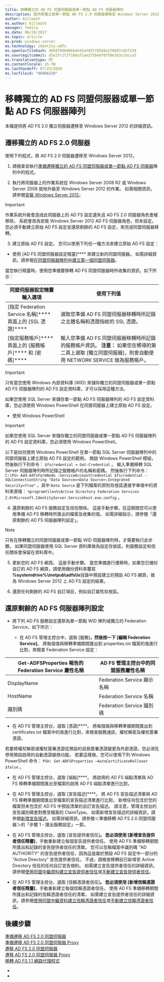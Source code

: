 ```yaml
---
title: 移轉獨立的 AD FS 同盟伺服器或單一節點 AD FS 伺服器陣列
description: 提供將獨立或單一節點 AD FS 2.0 伺服器遷移至 Windows Server 2012 的相關資訊
author: billmath
ms.author: billmath
manager: femila
ms.date: 06/28/2017
ms.topic: article
ms.prod: windows-server
ms.technology: identity-adfs
ms.openlocfilehash: 4950799b986bde93afd5ff8569a1f0687c6b7139
ms.sourcegitcommit: d5e27c1f2f168a71ae272bebf8f50e1b3ccbcca3
ms.translationtype: MT
ms.contentlocale: zh-TW
ms.lasthandoff: 07/23/2020
ms.locfileid: "86966220"
---
```

# <a name="migrate-a-stand-alone-ad-fs-federation-server-or-a-single-node-ad-fs-farm"></a>移轉獨立的 AD FS 同盟伺服器或單一節點 AD FS 伺服器陣列  
本檔提供將 AD FS 2.0 獨立伺服器遷移至 Windows Server 2012 的詳細資訊。

## <a name="migrate-a-stand-alone-ad-fs-20-server"></a>遷移獨立的 AD FS 2.0 伺服器

使用下列程式，將 AD FS 2.0 伺服器遷移至 Windows Server 2012。
  
1.  請檢查並執行[準備遷移獨立的 AD FS 同盟伺服器或單一節點 AD FS 伺服器](prepare-to-migrate-a-stand-alone-ad-fs-federation-server.md)陣列中的程式。  
  
2.  執行將伺服器上的作業系統從 Windows Server 2008 R2 或 Windows Server 2008 就地升級至 Windows Server 2012 的作業。 如需相關資訊，請參閱[安裝 Windows Server 2012](/previous-versions/windows/it-pro/windows-server-2012-R2-and-2012/jj134246(v=ws.11))。  
  
> [!IMPORTANT]
>  作業系統升級會造成此伺服器上的 AD FS 設定遺失且 AD FS 2.0 伺服器角色會被移除。 系統會改為安裝 Windows Server 2012 AD FS 伺服器角色，但未設定。 您必須手動建立原始 AD FS 設定並還原剩餘的 AD FS 設定，來完成同盟伺服器移轉。  
  
3. 建立原始 AD FS 設定。 您可以使用下列任一種方法來建立原始 AD FS 設定：  
  
-   使用 [AD FS 同盟伺服器設定精靈]**** 來建立新的同盟伺服器。 如需詳細資訊，請參閱[在同盟伺服器陣列中建立第一個同盟伺服器](Create-the-First-Federation-Server-in-a-Federation-Server-Farm.md)。  
  
當您執行精靈時，使用您準備要移轉 AD FS 同盟伺服器時所收集的資訊，如下所示：  
  
 |**同盟伺服器設定精靈輸入選項**|**使用下列值**| 
|-----|-----| 
|[指定 Federation Service 名稱]**** 頁面上的 [SSL 憑證]****|選取您準備 AD FS 同盟伺服器移轉時所記錄之主體名稱和憑證指紋的 SSL 憑證。|  
|[指定服務帳戶]**** 頁面上的 [服務帳戶]**** 和 [密碼]****|輸入您準備 AD FS 同盟伺服器移轉時所記錄的服務帳戶資訊。 **注意：** 如果您在嚮導的第二頁上選取 [獨立同盟伺服器]，則會自動使用 NETWORK SERVICE 做為服務帳戶。|  
  
> [!IMPORTANT] 
> 只有當您使用 Windows 內部資料庫 (WID) 來儲存獨立的同盟伺服器或單一節點 AD FS 伺服器陣列的 AD FS 設定資料庫，才可以採用這種方法。  
>
>  如果您使用 SQL Server 來儲存單一節點 AD FS 伺服器陣列的 AD FS 設定資料庫，您必須使用 Windows PowerShell 在同盟伺服器上建立原始 AD FS 設定。  
  
-   使用 Windows PowerShell  
  
> [!IMPORTANT]
>  如果您使用 SQL Server 來儲存獨立的同盟伺服器或單一節點 AD FS 伺服器陣列的 AD FS 設定資料庫，您必須使用 Windows PowerShell。  
  
以下是如何使用 Windows PowerShell 在單一節點 SQL Server 伺服器陣列中的同盟伺服器上建立原始 AD FS 設定的範例。  開啟 Windows PowerShell 模組，然後執行下列命令： `$fscredential = Get-Credential` 。 輸入準備移轉 SQL Server 伺服器陣列時所記錄之服務帳戶的名稱和密碼。 然後執行下列命令： `C:\PS> Add-AdfsFarmNode -ServiceAccountCredential $fscredential -SQLConnectionString "Data Source=<Data Source>;Integrated Security=True"` ，其中 `Data Source` 是下列檔案的原則存放區連接字串值中的資料來源值： `%programfiles%\Active Directory Federation Services 2.0\Microsoft.IdentityServer.Servicehost.exe.config` 。  
  
4. 還原剩餘的 AD FS 服務設定及信任關係。 這是手動步驟，在這期間您可以使用準備 AD FS 移轉時所匯出的檔案及收集的值。 如需詳細指示，請參閱「還原剩餘的 AD FS 伺服器陣列設定」。  
  
> [!NOTE]
>  只有在移轉獨立的同盟伺服器或單一節點 WID 伺服器陣列時，才需要執行此步驟。  如果同盟伺服器使用 SQL Server 資料庫做為設定存放區，則服務設定和信任關係會保留在資料庫中。  
  
5. 更新您的 AD FS 網頁。 這是手動步驟。 當您準備進行遷移時，如果您已備份自訂的 AD FS 網頁，請使用備份資料來覆寫 **%systemdrive%\inetpub\adfs\ls**目錄中預設建立的預設 AD FS 網頁，做為 Windows Server 2012 上 AD FS 設定的結果。  
  
6. 還原任何剩餘的 AD FS 自訂項目，例如自訂屬性存放區。  
  
## <a name="restoring-the-remaining-ad-fs-farm-configuration"></a>還原剩餘的 AD FS 伺服器陣列設定  
  
-   將下列 AD FS 服務設定還原為單一節點 WID 陣列或獨立的 Federation Service，如下所示：  
  
    -   在 AD FS 管理主控台中，選取 [服務]****，然後按一下 [編輯 Federation Service]****。 將每個值與移轉準備期間匯出到 properties.txt 檔案的值進行比對，來檢查 Federation Service 設定：  
  
    
|**Get-ADFSProperties 報告的 Federation Service 屬性名稱**|**AD FS 管理主控台中的同盟服務屬性名稱**|  
|-----|-----|
|DisplayName|Federation Service 顯示名稱|  
|HostName|Federation Service 名稱|  
|識別碼|Federation Service 識別碼|  
  
-   在 AD FS 管理主控台，選取 [憑證]****。 將每個值與移轉準備期間匯出到 certificates.txt 檔案中的值進行比對，來檢查服務通訊、權杖解密及權杖簽署憑證。  
  
若要將權杖解密或權杖簽署憑證從預設的自我簽署憑證變更為外部憑證，您必須先停用預設啟用的自動憑證變換功能。  若要這樣做，您可以使用下列 Windows PowerShell 命令： `PSH: Set-ADFSProperties –AutoCertificateRollover $false` 。  
  
-   在 AD FS 管理主控台，選取 [端點]****。 將啟用的 AD FS 端點清單與 AD FS 移轉準備期間匯出至檔案的啟用 AD FS 端點清單進行比對。  
  
-   在 AD FS 管理主控台，選取 [宣告描述]****。 將 AD FS 宣告描述清單與 AD FS 移轉準備期間匯出至檔案的宣告描述清單進行比對。 新增任何包含於您的檔案但未包含於 AD FS 中預設清單的自訂宣告描述。  請注意，管理主控台的宣告識別碼會對應至檔案的 ClaimType。  如需新增宣告描述的詳細資訊，請參閱[新增宣告描述](../operations/add-a-claim-description.md)。 如需詳細資訊，請參閱＜準備移轉 AD FS 2.0 同盟伺服器＞的「步驟 1 - 匯出服務設定」一節。  
  
-   在 AD FS 管理主控台，選取 [宣告提供者信任]****。 您必須使用 [新增宣告提供者信任精靈]****，手動重新建立每個宣告提供者信任。  使用 AD FS 準備移轉期間所匯出和記錄的宣告提供者信任的清單。 您可以忽略檔案中識別碼 “AD AUTHORITY” 的宣告提供者信任，因為這是屬於預設 AD FS 設定中一部分的 “Active Directory” 宣告提供者信任。  不過，請檢查移轉前已新增至 Active Directory 信任的任何自訂宣告規則。 如需建立宣告提供者信任的詳細資訊，請參閱[使用同盟中繼資料建立宣告提供者信任](../operations/create-a-claims-provider-trust.md#to-create-a-claims-provider-trust-using-federation-metadata)或[手動建立宣告提供者信任](../operations/create-a-claims-provider-trust.md#to-create-a-claims-provider-trust-manually)。  
  
-   在 AD FS 管理主控台，選取 [信賴憑證者信任]****。 您必須使用 [新增信賴憑證者信任精靈]****，手動重新建立每個信賴憑證者信任。 使用 AD FS 準備移轉期間所匯出和記錄的信賴憑證者信任的清單。 如需建立宣告提供者信任的詳細資訊，請參閱[使用同盟中繼資料建立信賴憑證者信任](../operations/create-a-relying-party-trust.md#to-create-a-claims-aware-relying-party-trust-using-federation-metadata)或[手動建立信賴憑證者信任](../operations/create-a-relying-party-trust.md#to-create-a-claims-aware-relying-party-trust-manually)。 

## <a name="next-steps"></a>後續步驟
 [準備遷移 AD FS 2.0 同盟伺服器](prepare-to-migrate-ad-fs-fed-server.md)   
 [準備遷移 AD FS 2.0 同盟伺服器 Proxy](prepare-to-migrate-ad-fs-fed-proxy.md)   
 [遷移 AD FS 2.0 同盟伺服器](migrate-the-ad-fs-fed-server.md)   
 [遷移 AD FS 2.0 同盟伺服器 Proxy](migrate-the-ad-fs-2-fed-server-proxy.md)   
 [移轉 AD FS 1.1 網路代理程式](migrate-the-ad-fs-web-agent.md)




-   
-    
